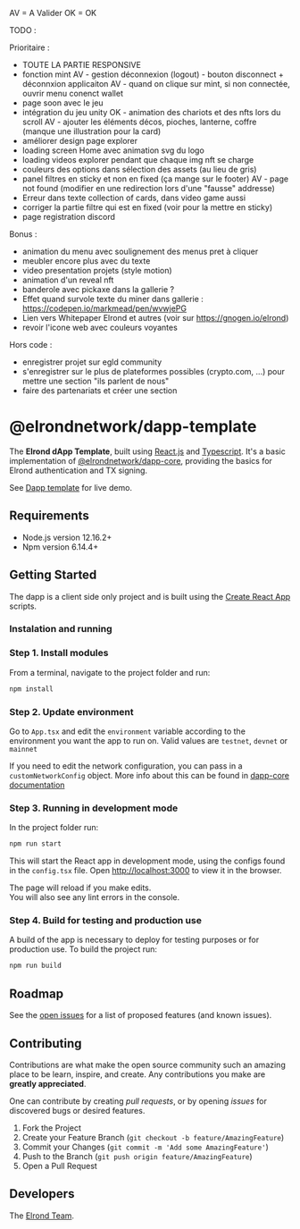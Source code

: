 AV = A Valider
OK = OK

TODO :

Prioritaire :
- TOUTE LA PARTIE RESPONSIVE
- fonction mint
AV - gestion déconnexion (logout) - bouton disconnect + déconnxion applicaiton
AV - quand on clique sur mint, si non connectée, ouvrir menu conenct wallet
- page soon avec le jeu
- intégration du jeu unity
OK - animation des chariots et des nfts lors du scroll
AV - ajouter les éléments décos, pioches, lanterne, coffre (manque une illustration pour la card)
- améliorer design page explorer
- loading screen Home avec animation svg du logo
- loading videos explorer pendant que chaque img nft se charge
- couleurs des options dans sélection des assets (au lieu de gris)
- panel filtres en sticky et non en fixed (ça mange sur le footer)
AV - page not found (modifier en une redirection lors d'une "fausse" addresse)
- Erreur dans texte collection of cards, dans video game aussi
- corriger la partie filtre qui est en fixed (voir pour la mettre en sticky)
- page registration discord

Bonus :
- animation du menu avec soulignement des menus pret à cliquer
- meubler encore plus avec du texte
- video presentation projets (style motion)
- animation d'un reveal nft
- banderole avec pickaxe dans la gallerie ?
- Effet quand survole texte du miner dans gallerie : https://codepen.io/markmead/pen/wvwjePG
- Lien vers Whitepaper Elrond et autres (voir sur https://gnogen.io/elrond)
- revoir l'icone web avec couleurs voyantes

Hors code :
- enregistrer projet sur egld community
- s'enregistrer sur le plus de plateformes possibles (crypto.com, ...) pour mettre une section "ils parlent de nous"
- faire des partenariats et créer une section



# @elrondnetwork/dapp-template
The __Elrond dApp Template__, built using [React.js](https://reactjs.org/) and [Typescript](https://www.typescriptlang.org/).
It's a basic implementation of [@elrondnetwork/dapp-core](https://www.npmjs.com/package/@elrondnetwork/dapp-core), providing the basics for Elrond authentication and TX signing.

See [Dapp template](https://dapp-template.elrond.com/) for live demo.

## Requirements

* Node.js version 12.16.2+
* Npm version 6.14.4+

## Getting Started

The dapp is a client side only project and is built using the [Create React App](https://create-react-app.dev)  scripts.

### Instalation and running

### Step 1. Install modules

From a terminal, navigate to the project folder and run:

```bash
npm install
```

### Step 2. Update environment

Go to `App.tsx` and edit the `environment` variable according to the environment you want the app to run on.
Valid values are `testnet`, `devnet` or `mainnet`

If you need to edit the network configuration, you can pass in a `customNetworkConfig` object.
More info about this can be found in [dapp-core documentation](https://github.com/ElrondNetwork/dapp-core)

### Step 3. Running in development mode

In the project folder run:

```bash
npm run start
```

This will start the React app in development mode, using the configs found in the `config.tsx` file.
Open [http://localhost:3000](http://localhost:3000) to view it in the browser.

The page will reload if you make edits.\
You will also see any lint errors in the console.

### Step 4. Build for testing and production use

A build of the app is necessary to deploy for testing purposes or for production use.
To build the project run:

```bash
npm run build
```

## Roadmap

See the [open issues](https://github.com/ElrondNetwork/dapp-template/issues) for a list of proposed features (and known issues).

## Contributing

Contributions are what make the open source community such an amazing place to be learn, inspire, and create. Any contributions you make are **greatly appreciated**.

One can contribute by creating _pull requests_, or by opening _issues_ for discovered bugs or desired features.

1. Fork the Project
2. Create your Feature Branch (`git checkout -b feature/AmazingFeature`)
3. Commit your Changes (`git commit -m 'Add some AmazingFeature'`)
4. Push to the Branch (`git push origin feature/AmazingFeature`)
5. Open a Pull Request

## Developers

The [Elrond Team](https://elrond.com/team/).

